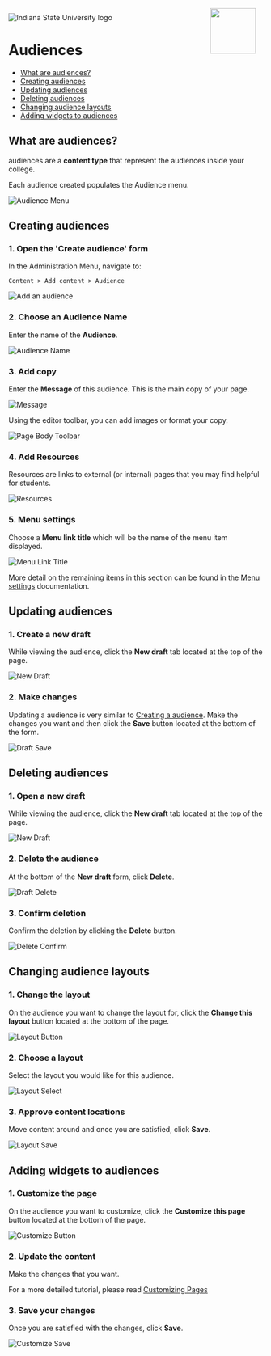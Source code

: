 <img class="logo" src="../../global_assets/images/IXM-Transparent-Vertical.jpg" style="float:right; margin:-10px 15px 0 0;" height="90" />
<img class="logo" src="../assets/images/isu_logo.png" alt="Indiana State University logo" />

# Audiences

* [What are audiences?](#what-are-audiences)
* [Creating audiences](#creating-audiences)
* [Updating audiences](#updating-audiences)
* [Deleting audiences](#deleting-audiences)
* [Changing audience layouts](#changing-audience-layouts)
* [Adding widgets to audiences](#adding-widgets-to-audiences)

## What are audiences?

audiences are a **content type** that represent the audiences inside your college. 

Each audience created populates the Audience menu.

![Audience Menu](../assets/images/AudienceMenu.png "Audience Menu")

## Creating audiences

### 1. Open the 'Create audience' form
In the Administration Menu, navigate to:
	
	Content > Add content > Audience
		
![Add an audience](../assets/images/AudienceAdd.png "Add an audience")

### 2. Choose an Audience Name
Enter the name of the **Audience**.

![Audience Name](../assets/images/AudienceName.png "Audience Name")

### 3. Add copy
Enter the **Message** of this audience. This is the main copy of your page. 

![Message](../assets/images/Message.png "Message")

Using the editor toolbar, you can add images or format your copy.

![Page Body Toolbar](../assets/images/PageBodyToolbar.png "Page Body Toolbar")

### 4. Add Resources

Resources are links to external (or internal) pages that you may find helpful for students.

![Resources](../assets/images/Resources.png "Resources")

### 5. Menu settings

Choose a **Menu link title** which will be the name of the menu item displayed.

![Menu Link Title](../assets/images/MenuLinkTitle.png "Menu Link Title")

More detail on the remaining items in this section can be found in the [Menu settings]() documentation.

## Updating audiences

### 1. Create a new draft

While viewing the audience, click the **New draft** tab located at the top of the page.

![New Draft](../assets/images/NewDraft.png "New Draft")

### 2. Make changes

Updating a audience is very similar to [Creating a audience](#creating-audiences). Make the changes you want and then click the **Save** button located at the bottom of the form.

![Draft Save](../assets/images/DraftSave.png "Draft Save")

## Deleting audiences

### 1. Open a new draft

While viewing the audience, click the **New draft** tab located at the top of the page.

![New Draft](../assets/images/NewDraft.png "New Draft")

### 2. Delete the audience

At the bottom of the **New draft** form, click **Delete**.

![Draft Delete](../assets/images/DraftDelete.png "Draft Delete")

### 3. Confirm deletion

Confirm the deletion by clicking the **Delete** button.

![Delete Confirm](../assets/images/DraftDeleteConfirm.png "Delete Confirm")

## Changing audience layouts

### 1. Change the layout

On the audience you want to change the layout for, click the **Change this layout** button located at the bottom of the page.

![Layout Button](../assets/images/LayoutButton.png "Layout Button")

### 2. Choose a layout

Select the layout you would like for this audience.

![Layout Select](../assets/images/LayoutSelect.png "Layout Select")

### 3. Approve content locations

Move content around and once you are satisfied, click **Save**. 

![Layout Save](../assets/images/LayoutSave.png "Layout Save")

## Adding widgets to audiences

### 1. Customize the page

On the audience you want to customize, click the **Customize this page** button located at the bottom of the page.

![Customize Button](../assets/images/CustomizeButton.png "Customize Button")

### 2. Update the content

Make the changes that you want. 

For a more detailed tutorial, please read [Customizing Pages]()

### 3. Save your changes

Once you are satisfied with the changes, click **Save**. 

![Customize Save](../assets/images/CustomizeSave.png "Customize Save")
